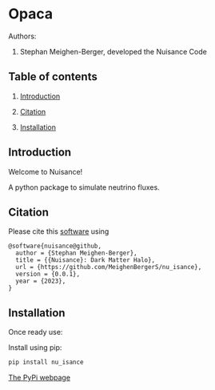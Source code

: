 # Opaca

Authors:

1. Stephan Meighen-Berger, developed the Nuisance Code

## Table of contents

1. [Introduction](#introduction)

2. [Citation](#citation)

3. [Installation](#installation)

## Introduction <a name="introduction"></a>

Welcome to Nuisance!

A python package to simulate neutrino fluxes.

## Citation <a name="citation"></a>

Please cite this [software](https://github.com/MeighenBergerS/nu_isance) using
```
@software{nuisance@github,
  author = {Stephan Meighen-Berger},
  title = {{Nuisance}: Dark Matter Halo},
  url = {https://github.com/MeighenBergerS/nu_isance},
  version = {0.0.1},
  year = {2023},
}
```

## Installation <a name="installation"></a>
Once ready use:

Install using pip:
```python
pip install nu_isance
```
[The PyPi webpage](https://pypi.org/project/nu_isance/)